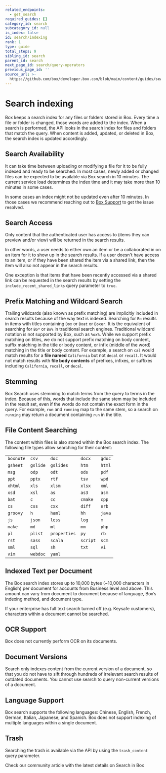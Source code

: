 ```yaml
---
related_endpoints:
  - get_search
required_guides: []
category_id: search
subcategory_id: null
is_index: false
id: search/indexing
rank: 1
type: guide
total_steps: 9
sibling_id: search
parent_id: search
next_page_id: search/query-operators
previous_page_id: ''
source_url: >-
  https://github.com/box/developer.box.com/blob/main/content/guides/search/1-indexing.md
---
```

# Search indexing

Box keeps a search index for any files or folders stored in Box.
Every time a file or folder is changed, those words are added to the index.
When a search is performed, the API looks in the search index for files and
folders that match the query. When content is added, updated, or deleted in
Box, the search index is updated accordingly.

## Search Availability

It can take time between uploading or modifying a
file for it to be fully indexed and ready to be searched. In most cases,
newly added or changed files can be expected to be available via Box search
in 10 minutes. The current service load determines the index time and it may
take more than 10 minutes in some cases.

<Message info>

In some cases an index might not be updated even after 10 minutes.
In those cases we recommend reaching out to [Box Support][support]
to get the issue resolved.

</Message>

## Search Access

Only content that the authenticated user has access to
(items they can preview and/or view) will be returned in the search results.

In other words, a user needs to either own an item or be a collaborated in on an
item for it to show up in the search results. If a user doesn't have access to
an item, or if they have been shared the item via a shared link, then the item
will also not appear in the search results.

One exception is that items that have been recently accessed via a shared link
can be requested in the search results by setting the
`include_recent_shared_links` query parameter to `true`.

## Prefix Matching and Wildcard Search

Trailing wildcards (also known as
prefix matching) are implicitly included in search results because of the way
text is indexed. Searching for `Bo` results in items with titles containing
`Box` or `Boat` or `Boxer`. It is the equivalent of searching for `Bo*` or
`Bo%` in traditional search engines. Traditional wildcard notation is not
supported by Box, such as `%ox%`. While we support prefix matching on titles,
we do not support prefix matching on body content, suffix matching in the
title or body content, or infix (middle of the word) matching in the title or
body content. For example, a search on `cal` would match results for a **file
named** `California` but not `decal` or `recall`. It would not match results
with **file body contents** of prefixes, infixes, or suffixes including
`California`, `recall`, or `decal`.

## Stemming

Box Search uses stemming to match terms from the query to terms
in the index. Because of this, words that include the same stem may be
included in the result set, even if the words do not contain the exact form
in the query. For example, `run` and `running` map to the same stem, so a
search on `running` may return a document containing `run` in the title.

## File Content Searching

The content within files is also stored
within the Box search index. The following file types allow searching for
their content:

|           |          |              |          |        |
| --------- | -------- | ------------ | -------- | ------ |
| `boxnote` | `csv`    | `doc`        | `docx`   | `gdoc` |
| `gsheet`  | `gslide` | `gslides`    | `htm`    | `html` |
| `msg`     | `odp`    | `odt`        | `ods`    | `pdf`  |
| `ppt`     | `pptx`   | `rtf`        | `tsv`    | `wpd`  |
| `xhtml`   | `xls`    | `xlsm`       | `xlsx`   | `xml`  |
| `xsd`     | `xsl`    | `as`         | `as3`    | `asm`  |
| `bat`     | `c`      | `cc`         | `cmake`  | `cpp`  |
| `cs`      | `css`    | `cxx`        | `diff`   | `erb`  |
| `groovy`  | `h`      | `haml`       | `hh`     | `java` |
| `js`      | `json`   | `less`       | `log`    | `m`    |
| `make`    | `md`     | `ml`         | `mm`     | `php`  |
| `pl`      | `plist`  | `properties` | `py`     | `rb`   |
| `rst`     | `sass`   | `scala`      | `script` | `scm`  |
| `sml`     | `sql`    | `sh`         | `txt`    | `vi`   |
| `vim`     | `webdoc` | `yaml`       |          |        |

## Indexed Text per Document

The Box search index stores up to 10,000 bytes
(~10,000 characters in English) per document for accounts from Business level
and above. This amount can vary from document to document because of
language, Box’s indexing method, and document type.

<Message warning>

If your enterprise has full text search turned off
(e.g. Keysafe customers), characters within a document
cannot be searched.

</Message>

## OCR Support

Box does not currently perform OCR on its documents.

## Document Versions

Search only indexes content from the current version
of a document, so that you do not have to sift through hundreds of irrelevant
search results of outdated documents. You cannot use search to query
non-current versions of a document.

## Language Support

<!--alex ignore chinese-->

Box search supports the following languages: Chinese,
English, French, German, Italian, Japanese, and Spanish. Box does not support
indexing of multiple languages within a single document.

## Trash

Searching the trash is available via the API by using the
`trash_content` query parameter.

<CTA to='https://support.box.com/hc/en-us/articles/360043696314-Search-for-Files-Folders-and-Content'>

Check our community article with the latest details on Search in Box

</CTA>

[support]: p://support